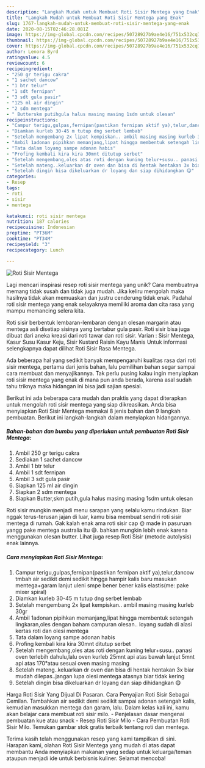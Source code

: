 ```yaml
---
description: "Langkah Mudah untuk Membuat Roti Sisir Mentega yang Enak"
title: "Langkah Mudah untuk Membuat Roti Sisir Mentega yang Enak"
slug: 1767-langkah-mudah-untuk-membuat-roti-sisir-mentega-yang-enak
date: 2020-08-15T02:46:28.081Z
image: https://img-global.cpcdn.com/recipes/50728927b9ae4e16/751x532cq70/roti-sisir-mentega-foto-resep-utama.jpg
thumbnail: https://img-global.cpcdn.com/recipes/50728927b9ae4e16/751x532cq70/roti-sisir-mentega-foto-resep-utama.jpg
cover: https://img-global.cpcdn.com/recipes/50728927b9ae4e16/751x532cq70/roti-sisir-mentega-foto-resep-utama.jpg
author: Lenora Byrd
ratingvalue: 4.5
reviewcount: 6
recipeingredient:
- "250 gr terigu cakra"
- "1 sachet dancow"
- "1 btr telur"
- "1 sdt fernipan"
- "3 sdt gula pasir"
- "125 ml air dingin"
- "2 sdm mentega"
- " Butterskm putihgula halus masing masing 1sdm untuk olesan"
recipeinstructions:
- "Campur terigu,gulpas,fernipan(pastikan fernipan aktif ya),telur,dancow tmbah air sedikit demi sedikit hingga hampir kalis baru masukan mentega+garam lanjut uleni smpe bener bener kalis elastis(me: pake mixer spiral)"
- "Diamkan kurleb 30-45 m tutup dng serbet lembab"
- "Setelah mengembang 2x lipat kempiskan.. ambil masing masing kurleb 30gr"
- "Ambil 1adonan pipihkan memanjang,lipat hingga membentuk setengah lingkaran,oles dengan baham campuran olesan.. loyang sudah di alasi kertas roti dan olesi mentega"
- "Tata dalam loyang sampe adonan habis"
- "Profing kembali kira kira 30mnt ditutup serbet"
- "Setelah mengembang,oles atas roti dengan kuning telur+susu.. panasi oven terlebih dahulu,lalu oven kurleb 25mnt api atas bawah lanjut 5mnt api atas 170°atau sesuai oven masing masing"
- "Setelah mateng..keluarkan dr oven dan bisa di hentak hentakan 3x biar mudah dilepas..jangan lupa olesi mentega atasnya biar tidak kering"
- "Setelah dingin bisa dikeluarkan dr loyang dan siap dihidangkan 😋"
categories:
- Resep
tags:
- roti
- sisir
- mentega

katakunci: roti sisir mentega 
nutrition: 187 calories
recipecuisine: Indonesian
preptime: "PT36M"
cooktime: "PT34M"
recipeyield: "3"
recipecategory: Lunch

---
```



![Roti Sisir Mentega](https://img-global.cpcdn.com/recipes/50728927b9ae4e16/751x532cq70/roti-sisir-mentega-foto-resep-utama.jpg)

Lagi mencari inspirasi resep roti sisir mentega yang unik? Cara membuatnya memang tidak susah dan tidak juga mudah. Jika keliru mengolah maka hasilnya tidak akan memuaskan dan justru cenderung tidak enak. Padahal roti sisir mentega yang enak selayaknya memiliki aroma dan cita rasa yang mampu memancing selera kita.

Roti sisir berbentuk lembaran-lembaran dengan olesan margarin atau mentega asli disetiap sisinya yang bertabur gula pasir. Roti sisir bisa juga dibuat dari aneka kreasi dari roti tawar dan roti sisir. Varian : Sisir Mentega, Kasur Susu Kasur Keju, Sisir Kustard Raisin Kayu Manis Untuk informasi selengkapnya dapat dilihat Roti Sisir Rasa Mentega.

Ada beberapa hal yang sedikit banyak mempengaruhi kualitas rasa dari roti sisir mentega, pertama dari jenis bahan, lalu pemilihan bahan segar sampai cara membuat dan menyajikannya. Tak perlu pusing kalau ingin menyiapkan roti sisir mentega yang enak di mana pun anda berada, karena asal sudah tahu triknya maka hidangan ini bisa jadi sajian spesial.


Berikut ini ada beberapa cara mudah dan praktis yang dapat diterapkan untuk mengolah roti sisir mentega yang siap dikreasikan. Anda bisa menyiapkan Roti Sisir Mentega memakai 8 jenis bahan dan 9 langkah pembuatan. Berikut ini langkah-langkah dalam menyiapkan hidangannya.

<!--inarticleads1-->

##### Bahan-bahan dan bumbu yang diperlukan untuk pembuatan Roti Sisir Mentega:

1. Ambil 250 gr terigu cakra
1. Sediakan 1 sachet dancow
1. Ambil 1 btr telur
1. Ambil 1 sdt fernipan
1. Ambil 3 sdt gula pasir
1. Siapkan 125 ml air dingin
1. Siapkan 2 sdm mentega
1. Siapkan  Butter,skm putih,gula halus masing masing 1sdm untuk olesan


Roti sisir mungkin menjadi menu sarapan yang selalu kamu rindukan. Biar nggak terus-terusan jajan di luar, kamu bisa membuat sendiri roti sisir mentega di rumah. Gak kalah enak ama roti sisir cap 🌞 made in pasuruan yangg pake mentega australia itu 😅. bahkan mungkin lebih enak karena menggunakan olesan butter. Lihat juga resep Roti Sisir (metode autolysis) enak lainnya. 

<!--inarticleads2-->

##### Cara menyiapkan Roti Sisir Mentega:

1. Campur terigu,gulpas,fernipan(pastikan fernipan aktif ya),telur,dancow tmbah air sedikit demi sedikit hingga hampir kalis baru masukan mentega+garam lanjut uleni smpe bener bener kalis elastis(me: pake mixer spiral)
1. Diamkan kurleb 30-45 m tutup dng serbet lembab
1. Setelah mengembang 2x lipat kempiskan.. ambil masing masing kurleb 30gr
1. Ambil 1adonan pipihkan memanjang,lipat hingga membentuk setengah lingkaran,oles dengan baham campuran olesan.. loyang sudah di alasi kertas roti dan olesi mentega
1. Tata dalam loyang sampe adonan habis
1. Profing kembali kira kira 30mnt ditutup serbet
1. Setelah mengembang,oles atas roti dengan kuning telur+susu.. panasi oven terlebih dahulu,lalu oven kurleb 25mnt api atas bawah lanjut 5mnt api atas 170°atau sesuai oven masing masing
1. Setelah mateng..keluarkan dr oven dan bisa di hentak hentakan 3x biar mudah dilepas..jangan lupa olesi mentega atasnya biar tidak kering
1. Setelah dingin bisa dikeluarkan dr loyang dan siap dihidangkan 😋


Harga Roti Sisir Yang Dijual Di Pasaran. Cara Penyajian Roti Sisir Sebagai Cemilan. Tambahkan air sedikit demi sedikit sampai adonan setengah kalis, kemudian masukkan mentega dan garam, lalu. Dalam kelas kali ini, kamu akan belajar cara membuat roti sisir milo. - Penjelasan dasar mengenai pembuatan kue atau snack - Resep Roti Sisir Milo - Cara Pembuatan Roti Sisir Milo. Temukan gambar stok gratis terbaik tentang roti dan mentega. 

Terima kasih telah menggunakan resep yang kami tampilkan di sini. Harapan kami, olahan Roti Sisir Mentega yang mudah di atas dapat membantu Anda menyiapkan makanan yang sedap untuk keluarga/teman ataupun menjadi ide untuk berbisnis kuliner. Selamat mencoba!
